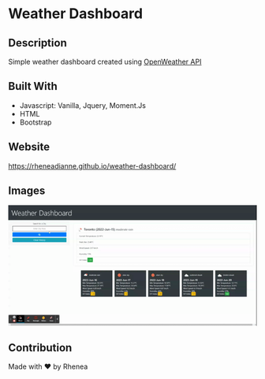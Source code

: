 # Weather Dashboard

## Description
Simple weather dashboard created using [OpenWeather API](https://openweathermap.org/ "OpenWeather API Homepage")

## Built With
- Javascript: Vanilla, Jquery, Moment.Js
- HTML
- Bootstrap

## Website
https://rheneadianne.github.io/weather-dashboard/

## Images
![Weather Dashboard Gif](./assets/img/Weather_Dashboard.gif)

## Contribution
Made with ❤️ by Rhenea 
